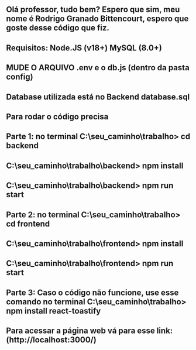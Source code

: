 ## Olá professor, tudo bem? Espero que sim, meu nome é Rodrigo Granado Bittencourt, espero que goste desse código que fiz. 

## Requisitos: Node.JS (v18+) MySQL (8.0+)

## MUDE O ARQUIVO .env e o db.js (dentro da pasta config)

## Database utilizada está no Backend database.sql

## Para rodar o código precisa

## Parte 1: no terminal C:\seu_caminho\trabalho> cd backend
## C:\seu_caminho\trabalho\backend> npm install 
## C:\seu_caminho\trabalho\backend> npm run start

## Parte 2: no terminal C:\seu_caminho\trabalho> cd frontend
## C:\seu_caminho\trabalho\frontend> npm install 
## C:\seu_caminho\trabalho\frontend> npm run start

## Parte 3: Caso o código não funcione, use esse comando no terminal C:\seu_caminho\trabalho> npm install react-toastify


## Para acessar a página web vá para esse link: (http://localhost:3000/)    